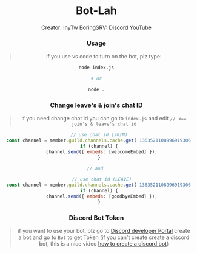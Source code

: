 <div align="center">
    <h1 id="Bot-lah">Bot-Lah</h1>

Creator: [InyTw](https://youtube.com/@InyTw87)
BoringSRV: [Discord](https://dsc.gg/boringsrv) [YouTube](https://youtube.com/@Boringsrv-tw)

### Usage

> if you use vs code to turn on the bot, plz type:
```bash
node index.js

# or

node .
```
### Change leave's & join's chat ID
> if you need change chat id
> you can go to `index.js` and edit `// <== join's & leave's chat id`

```js
  // use chat id (JOIN)
  const channel = member.guild.channels.cache.get('1363521108996919306'); // <== join's chat ID
  if (channel) {
    channel.send({ embeds: [welcomeEmbed] });
  }

// and 

    // use chat id (LEAVE)
  const channel = member.guild.channels.cache.get('1363521108996919306'); // <== leave's chat ID
  if (channel) {
    channel.send({ embeds: [goodbyeEmbed] });
  }
```

### Discord Bot Token

> if you want to use your bot, plz go to [Discord developer Portal](https://discord.com/developers/applications) create a bot
> and go to `Bot` to get Token
> (if you can't create create a discord bot, this is a nice video [how to create a discord bot](https://youtu.be/zrNloK9b1ro?si=Khlie8ExWLNWhz5p))

</div>
